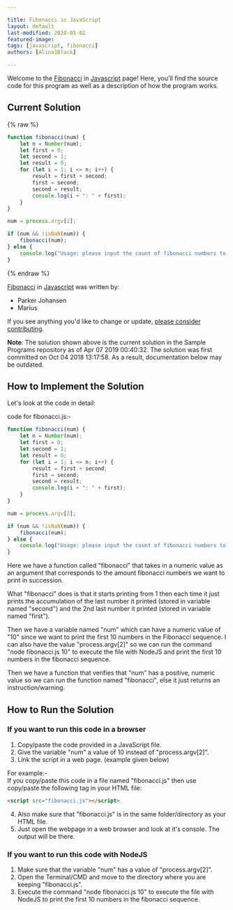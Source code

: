 ```yaml
---

title: Fibonacci in JavaScript  
layout: default  
last-modified: 2020-05-02
featured-image:  
tags: [javascript, fibonacci]  
authors: [Alina1Black]

---
```


Welcome to the [Fibonacci](https://sampleprograms.io/projects/fibonacci) in [Javascript](https://sampleprograms.io/languages/javascript) page! Here, you'll find the source code for this program as well as a description of how the program works.

## Current Solution

{% raw %}

```javascript
function fibonacci(num) {
    let n = Number(num);
    let first = 0;
    let second = 1;
    let result = 0;
    for (let i = 1; i <= n; i++) {
    	result = first + second;
    	first = second;
    	second = result;
        console.log(i + ": " + first);
    }
}

num = process.argv[2];

if (num && !isNaN(num)) {
    fibonacci(num);
} else {
    console.log("Usage: please input the count of fibonacci numbers to output")
}
```

{% endraw %}

[Fibonacci](https://sampleprograms.io/projects/fibonacci) in [Javascript](https://sampleprograms.io/languages/javascript) was written by:

- Parker Johansen
- Marius

If you see anything you'd like to change or update, [please consider contributing](https://github.com/TheRenegadeCoder/sample-programs).

**Note**: The solution shown above is the current solution in the Sample Programs repository as of Apr 07 2019 00:40:32. The solution was first committed on Oct 04 2018 13:17:58. As a result, documentation below may be outdated.

## How to Implement the Solution

Let's look at the code in detail:  

code for fibonacci.js:-  

```javascript
function fibonacci(num) {
    let n = Number(num);
    let first = 0;
    let second = 1;
    let result = 0;
    for (let i = 1; i <= n; i++) {
        result = first + second;
        first = second;
        second = result;
        console.log(i + ": " + first);
    }
}

num = process.argv[2];

if (num && !isNaN(num)) {
    fibonacci(num);
} else {
    console.log("Usage: please input the count of fibonacci numbers to output")
}

```

Here we have a function called "fibonacci" that takes in a numeric value as an argument that corresponds to the amount fibonacci numbers we want to print in succession.

What "fibonacci" does is that it starts printing from 1 then each time it just prints the accumulation of the last number it printed (stored in variable named "second") and the 2nd last number it printed (stored in variable named "first").

Then we have a variable named "num" which can have a numeric value of "10" since we want to print the first 10 numbers in the Fibonacci sequence. I can also have the value "process.argv[2]" so we can run the command "node fibonacci.js 10" to execute the file with NodeJS and print the first 10 numbers in the fibonacci sequence.

Then we have a function that verifies that "num" has a positive, numeric value so we can run the function named "fibonacci", else it just returns an instruction/warning.


## How to Run the Solution

### If you want to run this code in a browser

1. Copy/paste the code provided in a JavaScript file.  
2. Give the variable "num" a value of 10 instead of "process.argv[2]".  
3. Link the script in a web page. (example given below)  
  
For example:-  
If you copy/paste this code in a file named "fibonacci.js" then use copy/paste the following tag in your HTML file:  

```html
<script src="fibonacci.js"></script>
```
  
4. Also make sure that "fibonacci.js" is in the same folder/directory as your HTML file.  
5. Just open the webpage in a web browser and look at it's console. The output will be there.  
  
### If you want to run this code with NodeJS

1. Make sure that the variable "num" has a value of "process.argv[2]".  
2. Open the Terminal/CMD and move to the directory where you are keeping "fibonacci.js".  
3. Execute the command "node fibonacci.js 10" to execute the file with NodeJS to print the first 10 numbers in the fibonacci sequence.  
